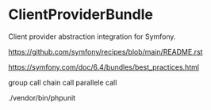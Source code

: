 # ClientProviderBundle
Client provider abstraction integration for Symfony.

https://github.com/symfony/recipes/blob/main/README.rst

https://symfony.com/doc/6.4/bundles/best_practices.html

group call
chain call
parallele call

./vendor/bin/phpunit